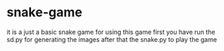 # snake-game

it is a just a basic snake game
for using this game first you have run the sd.py for generating the images
after that the snake.py to play the game 
